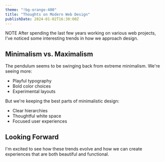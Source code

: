 ```yaml
---
theme: "!bg-orange-400"
title: "Thoughts on Modern Web Design"
publishDate: 2024-01-02T16:30:00Z
---
```


NOTE
After spending the last few years working on various web projects, I've noticed some interesting trends in how we approach design.

## Minimalism vs. Maximalism

The pendulum seems to be swinging back from extreme minimalism. We're seeing more:

- Playful typography
- Bold color choices
- Experimental layouts

But we're keeping the best parts of minimalistic design:

- Clear hierarchies
- Thoughtful white space
- Focused user experiences

## Looking Forward

I'm excited to see how these trends evolve and how we can create experiences that are both beautiful and functional.
